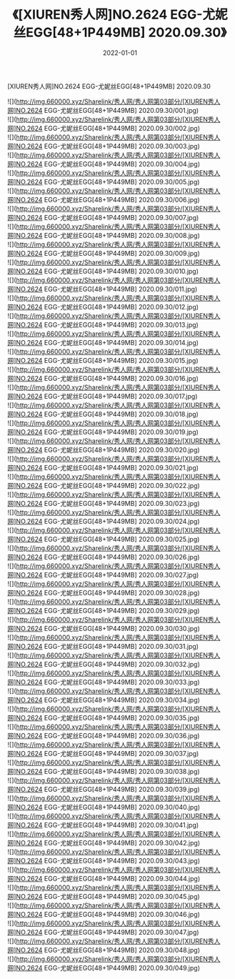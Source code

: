 ﻿---
layout: post
title:  《[XIUREN秀人网]NO.2624 EGG-尤妮丝EGG[48+1P449MB] 2020.09.30》
date:   2022-01-01
img: http://img.660000.xyz/Sharelink/秀人网/秀人网第03部分/[XIUREN秀人网]NO.2624 EGG-尤妮丝EGG[48+1P449MB] 2020.09.30/000.jpg
categories: [美女, 清纯, 唯美]
---

[XIUREN秀人网]NO.2624 EGG-尤妮丝EGG[48+1P449MB] 2020.09.30

 ![](http://img.660000.xyz/Sharelink/秀人网/秀人网第03部分/[XIUREN秀人网]NO.2624 EGG-尤妮丝EGG[48+1P449MB] 2020.09.30/001.jpg) <br>![](http://img.660000.xyz/Sharelink/秀人网/秀人网第03部分/[XIUREN秀人网]NO.2624 EGG-尤妮丝EGG[48+1P449MB] 2020.09.30/002.jpg) <br>![](http://img.660000.xyz/Sharelink/秀人网/秀人网第03部分/[XIUREN秀人网]NO.2624 EGG-尤妮丝EGG[48+1P449MB] 2020.09.30/003.jpg) <br>![](http://img.660000.xyz/Sharelink/秀人网/秀人网第03部分/[XIUREN秀人网]NO.2624 EGG-尤妮丝EGG[48+1P449MB] 2020.09.30/004.jpg) <br>![](http://img.660000.xyz/Sharelink/秀人网/秀人网第03部分/[XIUREN秀人网]NO.2624 EGG-尤妮丝EGG[48+1P449MB] 2020.09.30/005.jpg) <br>![](http://img.660000.xyz/Sharelink/秀人网/秀人网第03部分/[XIUREN秀人网]NO.2624 EGG-尤妮丝EGG[48+1P449MB] 2020.09.30/006.jpg) <br>![](http://img.660000.xyz/Sharelink/秀人网/秀人网第03部分/[XIUREN秀人网]NO.2624 EGG-尤妮丝EGG[48+1P449MB] 2020.09.30/007.jpg) <br>![](http://img.660000.xyz/Sharelink/秀人网/秀人网第03部分/[XIUREN秀人网]NO.2624 EGG-尤妮丝EGG[48+1P449MB] 2020.09.30/008.jpg) <br>![](http://img.660000.xyz/Sharelink/秀人网/秀人网第03部分/[XIUREN秀人网]NO.2624 EGG-尤妮丝EGG[48+1P449MB] 2020.09.30/009.jpg) <br>![](http://img.660000.xyz/Sharelink/秀人网/秀人网第03部分/[XIUREN秀人网]NO.2624 EGG-尤妮丝EGG[48+1P449MB] 2020.09.30/010.jpg) <br>![](http://img.660000.xyz/Sharelink/秀人网/秀人网第03部分/[XIUREN秀人网]NO.2624 EGG-尤妮丝EGG[48+1P449MB] 2020.09.30/011.jpg) <br>![](http://img.660000.xyz/Sharelink/秀人网/秀人网第03部分/[XIUREN秀人网]NO.2624 EGG-尤妮丝EGG[48+1P449MB] 2020.09.30/012.jpg) <br>![](http://img.660000.xyz/Sharelink/秀人网/秀人网第03部分/[XIUREN秀人网]NO.2624 EGG-尤妮丝EGG[48+1P449MB] 2020.09.30/013.jpg) <br>![](http://img.660000.xyz/Sharelink/秀人网/秀人网第03部分/[XIUREN秀人网]NO.2624 EGG-尤妮丝EGG[48+1P449MB] 2020.09.30/014.jpg) <br>![](http://img.660000.xyz/Sharelink/秀人网/秀人网第03部分/[XIUREN秀人网]NO.2624 EGG-尤妮丝EGG[48+1P449MB] 2020.09.30/015.jpg) <br>![](http://img.660000.xyz/Sharelink/秀人网/秀人网第03部分/[XIUREN秀人网]NO.2624 EGG-尤妮丝EGG[48+1P449MB] 2020.09.30/016.jpg) <br>![](http://img.660000.xyz/Sharelink/秀人网/秀人网第03部分/[XIUREN秀人网]NO.2624 EGG-尤妮丝EGG[48+1P449MB] 2020.09.30/017.jpg) <br>![](http://img.660000.xyz/Sharelink/秀人网/秀人网第03部分/[XIUREN秀人网]NO.2624 EGG-尤妮丝EGG[48+1P449MB] 2020.09.30/018.jpg) <br>![](http://img.660000.xyz/Sharelink/秀人网/秀人网第03部分/[XIUREN秀人网]NO.2624 EGG-尤妮丝EGG[48+1P449MB] 2020.09.30/019.jpg) <br>![](http://img.660000.xyz/Sharelink/秀人网/秀人网第03部分/[XIUREN秀人网]NO.2624 EGG-尤妮丝EGG[48+1P449MB] 2020.09.30/020.jpg) <br>![](http://img.660000.xyz/Sharelink/秀人网/秀人网第03部分/[XIUREN秀人网]NO.2624 EGG-尤妮丝EGG[48+1P449MB] 2020.09.30/021.jpg) <br>![](http://img.660000.xyz/Sharelink/秀人网/秀人网第03部分/[XIUREN秀人网]NO.2624 EGG-尤妮丝EGG[48+1P449MB] 2020.09.30/022.jpg) <br>![](http://img.660000.xyz/Sharelink/秀人网/秀人网第03部分/[XIUREN秀人网]NO.2624 EGG-尤妮丝EGG[48+1P449MB] 2020.09.30/023.jpg) <br>![](http://img.660000.xyz/Sharelink/秀人网/秀人网第03部分/[XIUREN秀人网]NO.2624 EGG-尤妮丝EGG[48+1P449MB] 2020.09.30/024.jpg) <br>![](http://img.660000.xyz/Sharelink/秀人网/秀人网第03部分/[XIUREN秀人网]NO.2624 EGG-尤妮丝EGG[48+1P449MB] 2020.09.30/025.jpg) <br>![](http://img.660000.xyz/Sharelink/秀人网/秀人网第03部分/[XIUREN秀人网]NO.2624 EGG-尤妮丝EGG[48+1P449MB] 2020.09.30/026.jpg) <br>![](http://img.660000.xyz/Sharelink/秀人网/秀人网第03部分/[XIUREN秀人网]NO.2624 EGG-尤妮丝EGG[48+1P449MB] 2020.09.30/027.jpg) <br>![](http://img.660000.xyz/Sharelink/秀人网/秀人网第03部分/[XIUREN秀人网]NO.2624 EGG-尤妮丝EGG[48+1P449MB] 2020.09.30/028.jpg) <br>![](http://img.660000.xyz/Sharelink/秀人网/秀人网第03部分/[XIUREN秀人网]NO.2624 EGG-尤妮丝EGG[48+1P449MB] 2020.09.30/029.jpg) <br>![](http://img.660000.xyz/Sharelink/秀人网/秀人网第03部分/[XIUREN秀人网]NO.2624 EGG-尤妮丝EGG[48+1P449MB] 2020.09.30/030.jpg) <br>![](http://img.660000.xyz/Sharelink/秀人网/秀人网第03部分/[XIUREN秀人网]NO.2624 EGG-尤妮丝EGG[48+1P449MB] 2020.09.30/031.jpg) <br>![](http://img.660000.xyz/Sharelink/秀人网/秀人网第03部分/[XIUREN秀人网]NO.2624 EGG-尤妮丝EGG[48+1P449MB] 2020.09.30/032.jpg) <br>![](http://img.660000.xyz/Sharelink/秀人网/秀人网第03部分/[XIUREN秀人网]NO.2624 EGG-尤妮丝EGG[48+1P449MB] 2020.09.30/033.jpg) <br>![](http://img.660000.xyz/Sharelink/秀人网/秀人网第03部分/[XIUREN秀人网]NO.2624 EGG-尤妮丝EGG[48+1P449MB] 2020.09.30/034.jpg) <br>![](http://img.660000.xyz/Sharelink/秀人网/秀人网第03部分/[XIUREN秀人网]NO.2624 EGG-尤妮丝EGG[48+1P449MB] 2020.09.30/035.jpg) <br>![](http://img.660000.xyz/Sharelink/秀人网/秀人网第03部分/[XIUREN秀人网]NO.2624 EGG-尤妮丝EGG[48+1P449MB] 2020.09.30/036.jpg) <br>![](http://img.660000.xyz/Sharelink/秀人网/秀人网第03部分/[XIUREN秀人网]NO.2624 EGG-尤妮丝EGG[48+1P449MB] 2020.09.30/037.jpg) <br>![](http://img.660000.xyz/Sharelink/秀人网/秀人网第03部分/[XIUREN秀人网]NO.2624 EGG-尤妮丝EGG[48+1P449MB] 2020.09.30/038.jpg) <br>![](http://img.660000.xyz/Sharelink/秀人网/秀人网第03部分/[XIUREN秀人网]NO.2624 EGG-尤妮丝EGG[48+1P449MB] 2020.09.30/039.jpg) <br>![](http://img.660000.xyz/Sharelink/秀人网/秀人网第03部分/[XIUREN秀人网]NO.2624 EGG-尤妮丝EGG[48+1P449MB] 2020.09.30/040.jpg) <br>![](http://img.660000.xyz/Sharelink/秀人网/秀人网第03部分/[XIUREN秀人网]NO.2624 EGG-尤妮丝EGG[48+1P449MB] 2020.09.30/041.jpg) <br>![](http://img.660000.xyz/Sharelink/秀人网/秀人网第03部分/[XIUREN秀人网]NO.2624 EGG-尤妮丝EGG[48+1P449MB] 2020.09.30/042.jpg) <br>![](http://img.660000.xyz/Sharelink/秀人网/秀人网第03部分/[XIUREN秀人网]NO.2624 EGG-尤妮丝EGG[48+1P449MB] 2020.09.30/043.jpg) <br>![](http://img.660000.xyz/Sharelink/秀人网/秀人网第03部分/[XIUREN秀人网]NO.2624 EGG-尤妮丝EGG[48+1P449MB] 2020.09.30/044.jpg) <br>![](http://img.660000.xyz/Sharelink/秀人网/秀人网第03部分/[XIUREN秀人网]NO.2624 EGG-尤妮丝EGG[48+1P449MB] 2020.09.30/045.jpg) <br>![](http://img.660000.xyz/Sharelink/秀人网/秀人网第03部分/[XIUREN秀人网]NO.2624 EGG-尤妮丝EGG[48+1P449MB] 2020.09.30/046.jpg) <br>![](http://img.660000.xyz/Sharelink/秀人网/秀人网第03部分/[XIUREN秀人网]NO.2624 EGG-尤妮丝EGG[48+1P449MB] 2020.09.30/047.jpg) <br>![](http://img.660000.xyz/Sharelink/秀人网/秀人网第03部分/[XIUREN秀人网]NO.2624 EGG-尤妮丝EGG[48+1P449MB] 2020.09.30/048.jpg) <br>![](http://img.660000.xyz/Sharelink/秀人网/秀人网第03部分/[XIUREN秀人网]NO.2624 EGG-尤妮丝EGG[48+1P449MB] 2020.09.30/049.jpg) <br>